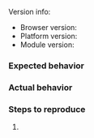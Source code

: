 Version info: 
- Browser version: 
- Platform version:
- Module version: 
### Expected behavior
### Actual behavior
### Steps to reproduce
1.
